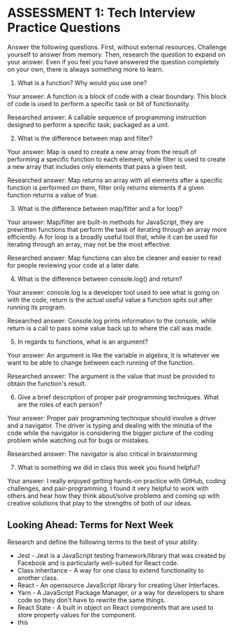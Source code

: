 # ASSESSMENT 1: Tech Interview Practice Questions

Answer the following questions. First, without external resources. Challenge yourself to answer from memory. Then, research the question to expand on your answer. Even if you feel you have answered the question completely on your own, there is always something more to learn.   

1. What is a function? Why would you use one?

  Your answer: A function is a block of code with a clear boundary. This block of code is used to perform a specific task or bit of functionality. 

  Researched answer: A callable sequence of programming instruction designed to perform a specific task; packaged as a unit. 



2. What is the difference between map and filter?

  Your answer: Map is used to create a new array from the result of performing a specific function to each element, while filter is used to create a new array that includes only elements that pass a given test. 

  Researched answer: Map returns an array with all elements after a specific function is performed on them, filter only returns elements if a given function returns a value of true. 



3. What is the difference between map/filter and a for loop?

  Your answer: Map/filter are built-in methods for JavaScript, they are prewritten functions that perform the task of iterating through an array more efficiently. A for loop is a broadly useful tool that, while it can be used for iterating through an array, may not be the most effective. 

  Researched answer: Map functions can also be cleaner and easier to read for people reviewing your code at a later date. 


4. What is the difference between console.log() and return?

  Your answer: console.log is a developer tool used to see what is going on with the code, return is the actual useful value a function spits out after running its program. 

  Researched answer: Console.log prints information to the console, while return is a call to pass some value back up to where the call was made. 



5. In regards to functions, what is an argument?

  Your answer: An argument is like the variable in algebra, it is whatever we want to be able to change between each running of the function. 

  Researched answer: The argument is the value that must be provided to obtain the function's result. 



6. Give a brief description of proper pair programming techniques. What are the roles of each person?

  Your answer: Proper pair programming technique should involve a driver and a navigator. The driver is typing and dealing with the minutia of the code while the navigator is considering the bigger picture of the coding problem while watching out for bugs or mistakes. 

  Researched answer: The navigator is also critical in brainstorming



7. What is something we did in class this week you found helpful?  

  Your answer: I really enjoyed getting hands-on practice with GitHub, coding challenges, and pair-programming. I found it very helpful to work with others and hear how they think about/solve problems and coming up with creative solutions that play to the strengths of both of our ideas. 



## Looking Ahead: Terms for Next Week

Research and define the following terms to the best of your ability.

- Jest - Jest is a JavaScript testing framework/library that was created by Facebook and is particularly well-suited for React code. 
- Class inheritance - A way for one class to extend functionality to another class.
- React - An opensource JavaScript library for creating User Interfaces.
- Yarn - A JavaScript Package Manager, or a way for developers to share code so they don't have to rewrite the same things. 
- React State - A built in object on React components that are used to store property values for the component. 
- this
